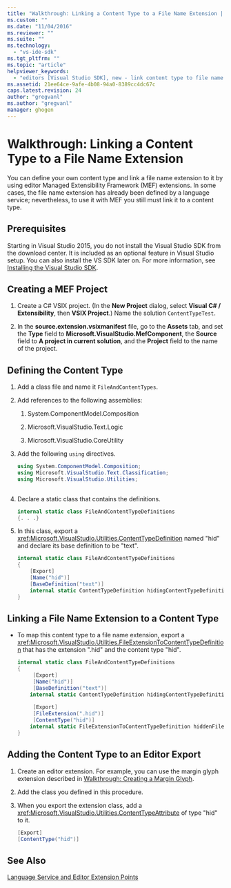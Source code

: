 ```yaml
---
title: "Walkthrough: Linking a Content Type to a File Name Extension | Microsoft Docs"
ms.custom: ""
ms.date: "11/04/2016"
ms.reviewer: ""
ms.suite: ""
ms.technology: 
  - "vs-ide-sdk"
ms.tgt_pltfrm: ""
ms.topic: "article"
helpviewer_keywords: 
  - "editors [Visual Studio SDK], new - link content type to file name extension"
ms.assetid: 21ee64ce-9afe-4b08-94a0-8389cc4dc67c
caps.latest.revision: 24
author: "gregvanl"
ms.author: "gregvanl"
manager: ghogen
---
```

# Walkthrough: Linking a Content Type to a File Name Extension
You can define your own content type and link a file name extension to it by using editor Managed Extensibility Framework (MEF) extensions. In some cases, the file name extension has already been defined by a language service; nevertheless, to use it with MEF you still must link it to a content type.  
  
## Prerequisites  
 Starting in Visual Studio 2015, you do not install the Visual Studio SDK from the download center. It is included as an optional feature in Visual Studio setup. You can also install the VS SDK later on. For more information, see [Installing the Visual Studio SDK](../extensibility/installing-the-visual-studio-sdk.md).  
  
## Creating a MEF Project  
  
1.  Create a C# VSIX project. (In the **New Project** dialog, select **Visual C# / Extensibility**, then **VSIX Project**.) Name the solution `ContentTypeTest`.  
  
2.  In the **source.extension.vsixmanifest** file, go to the **Assets** tab, and set the **Type** field to **Microsoft.VisualStudio.MefComponent**, the **Source** field to **A project in current solution**, and the **Project** field to the name of the project.  
  
## Defining the Content Type  
  
1.  Add a class file and name it `FileAndContentTypes`.  
  
2.  Add references to the following assemblies:  
  
    1.  System.ComponentModel.Composition  
  
    2.  Microsoft.VisualStudio.Text.Logic  
  
    3.  Microsoft.VisualStudio.CoreUtility  
  
3.  Add the following `using` directives.  
  
    ```csharp  
    using System.ComponentModel.Composition;  
    using Microsoft.VisualStudio.Text.Classification;  
    using Microsoft.VisualStudio.Utilities;  
  
    ```  
  
4.  Declare a static class that contains the definitions.  
  
    ```csharp  
    internal static class FileAndContentTypeDefinitions  
    {. . .}  
    ```  
  
5.  In this class, export a <xref:Microsoft.VisualStudio.Utilities.ContentTypeDefinition> named "hid" and declare its base definition to be "text".  
  
    ```csharp  
    internal static class FileAndContentTypeDefinitions  
    {  
        [Export]  
        [Name("hid")]  
        [BaseDefinition("text")]  
        internal static ContentTypeDefinition hidingContentTypeDefinition;  
    }  
    ```  
  
## Linking a File Name Extension to a Content Type  
  
-   To map this content type to a file name extension, export a <xref:Microsoft.VisualStudio.Utilities.FileExtensionToContentTypeDefinition> that has the extension ".hid" and the content type "hid".  
  
    ```csharp  
    internal static class FileAndContentTypeDefinitions  
    {  
         [Export]  
         [Name("hid")]  
         [BaseDefinition("text")]  
        internal static ContentTypeDefinition hidingContentTypeDefinition;  
  
         [Export]  
         [FileExtension(".hid")]  
         [ContentType("hid")]  
        internal static FileExtensionToContentTypeDefinition hiddenFileExtensionDefinition;  
    }  
    ```  
  
## Adding the Content Type to an Editor Export  
  
1.  Create an editor extension. For example, you can use the margin glyph extension described in [Walkthrough: Creating a Margin Glyph](../extensibility/walkthrough-creating-a-margin-glyph.md).  
  
2.  Add the class you defined in this procedure.  
  
3.  When you export the extension class, add a <xref:Microsoft.VisualStudio.Utilities.ContentTypeAttribute> of type "hid" to it.  
  
    ```csharp  
    [Export]  
    [ContentType("hid")]  
    ```  
  
## See Also  
 [Language Service and Editor Extension Points](../extensibility/language-service-and-editor-extension-points.md)